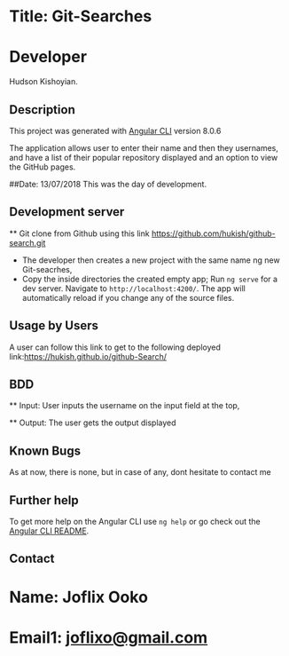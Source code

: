 # Title: Git-Searches
# Developer
Hudson Kishoyian.

## Description

This project was generated with [Angular CLI](https://github.com/angular/angular-cli) version 8.0.6

The application allows user to enter their name and then they usernames, and have a list of their popular repository displayed and an option to view the GitHub pages.

##Date: 13/07/2018
This was the day of development.
## Development server
** Git clone from Github using this link https://github.com/hukish/github-search.git
 * The developer then creates a new project with the same name ng new Git-seacrhes,
 * Copy the inside directories the created empty app;
Run `ng serve` for a dev server. Navigate to `http://localhost:4200/`. The app will automatically reload if you change any of the source files.

## Usage by Users

A user can follow this link to get to the following deployed link:https://hukish.github.io/github-Search/

## BDD

** Input:
User inputs the username on the input field at the top,

** Output: The user gets the output displayed
## Known Bugs
As at now, there is none, but in case of any, dont hesitate to contact me



## Further help

To get more help on the Angular CLI use `ng help` or go check out the [Angular CLI README](https://github.com/angular/angular-cli/blob/master/README.md).

## Contact
 # Name: Joflix Ooko
 # Email1: joflixo@gmail.com

